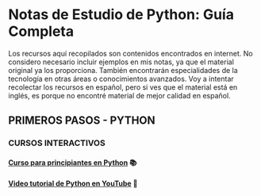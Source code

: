 # Notas de Estudio de Python: Guía Completa

Los recursos aquí recopilados son contenidos encontrados en internet. No considero necesario incluir ejemplos en mis notas, ya que el material original ya los proporciona. También encontrarán especialidades de la tecnología en otras áreas o conocimientos avanzados. Voy a intentar recolectar los recursos en español, pero si ves que el material está en inglés, es porque no encontré material de mejor calidad en español.

## PRIMEROS PASOS - PYTHON


### CURSOS INTERACTIVOS 

#### [Curso para principiantes en Python](https://learn.microsoft.com/es-es/training/paths/beginner-python/) 📚
#### [Video tutorial de Python en YouTube](https://www.youtube.com/watch?v=Kp4Mvapo5kc&t=30151s) 🎥

